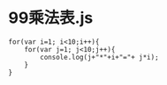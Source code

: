  # 99乘法表.js
```
for(var i=1; i<10;i++){
    for(var j=1; j<10;j++){
        console.log(j+"*"+i+"="+ j*i);
    }
}

```
